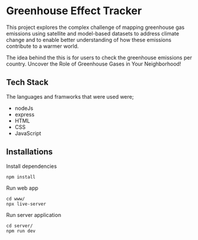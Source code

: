 # Greenhouse Effect Tracker

This project explores the complex challenge of mapping greenhouse gas emissions using satellite and model-based datasets to address climate change and to enable better understanding of how these emissions contribute to a warmer world.

The idea behind the this is for users to check the greenhouse emissions per country. Uncover the Role of Greenhouse Gases in Your Neighborhood!

## Tech Stack
The languages and framworks that were used were;

 - nodeJs
 - express
 - HTML
 - CSS
 - JavaScript

## Installations 

Install dependencies

```
npm install
```

Run web app

```
cd www/
npx live-server
```

Run server application

```
cd server/
npm run dev
```